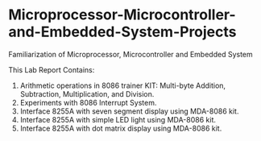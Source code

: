 # Microprocessor-Microcontroller-and-Embedded-System-Projects
Familiarization of Microprocessor, Microcontroller and Embedded System

This Lab Report Contains: 
1. Arithmetic operations in 8086 trainer KIT: Multi-byte Addition, Subtraction, Multiplication, and Division.
2. Experiments with 8086 Interrupt System.
3. Interface 8255A with seven segment display using MDA-8086 kit.
4. Interface 8255A with simple LED light using MDA-8086 kit.
5. Interface 8255A with dot matrix display using MDA-8086 kit.
